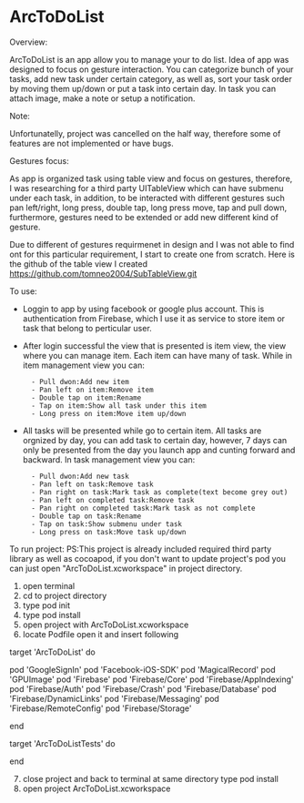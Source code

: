 # ArcToDoList

Overview:

ArcToDoList is an app allow you to manage your to do list. Idea of app was designed to focus on gesture interaction. You can categorize bunch of your tasks, add new task under certain category, as well as, sort your task order by moving them up/down or put a task into certain day. In task you can attach image, make a note or setup a notification.

Note:

Unfortunatelly, project was cancelled on the half way, therefore some of features are not implemented or have bugs.

Gestures focus:

As app is organized task using table view and focus on gestures, therefore, I was researching for a third party UITableView which can have submenu under each task, in addition, to be interacted with different gestures such pan left/right, long press, double tap, long press move, tap and pull down, furthermore, gestures need to be extended or add new different kind of gesture.

Due to different of gestures requirmenet in design and I was not able to find ont for this particular requirement, I start to create one from scratch. Here is the github of the table view I created https://github.com/tomneo2004/SubTableView.git

To use:
- Loggin to app by using facebook or google plus account. This is authentication from Firebase, which I use it as service to store item or task that belong to perticular user.

- After login successful the view that is presented is item view, the view where you can manage item. Each item can have many of task. While in item management view you can:

        - Pull dwon:Add new item
        - Pan left on item:Remove item
        - Double tap on item:Rename
        - Tap on item:Show all task under this item
        - Long press on item:Move item up/down

- All tasks will be presented while go to certain item. All tasks are orgnized by day, you can add task to certain day, however, 7 days can only be presented from the day you launch app and cunting forward and backward. In task management view you can:

        - Pull dwon:Add new task
        - Pan left on task:Remove task
        - Pan right on task:Mark task as complete(text become grey out)
        - Pan left on completed task:Remove task
        - Pan right on completed task:Mark task as not complete
        - Double tap on task:Rename
        - Tap on task:Show submenu under task
        - Long press on task:Move task up/down


To run project:
PS:This project is already included required third party library as well as cocoapod, if you don't want to update project's pod you can just open "ArcToDoList.xcworkspace" in project directory.

1. open terminal
2. cd to project directory
3. type pod init
4. type pod install
5. open project with ArcToDoList.xcworkspace
6. locate Podfile open it and insert following

target 'ArcToDoList' do

pod 'GoogleSignIn'
pod 'Facebook-iOS-SDK'
pod 'MagicalRecord'
pod 'GPUImage'
pod 'Firebase'
pod 'Firebase/Core'
pod 'Firebase/AppIndexing'
pod 'Firebase/Auth'
pod 'Firebase/Crash'
pod 'Firebase/Database'
pod 'Firebase/DynamicLinks'
pod 'Firebase/Messaging'
pod 'Firebase/RemoteConfig'
pod 'Firebase/Storage'

end

target 'ArcToDoListTests' do

end

7. close project and back to terminal at same directory type pod install
8. open project ArcToDoList.xcworkspace
